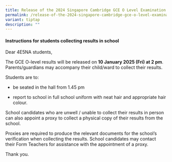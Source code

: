 ```yaml
---
title: Release of the 2024 Singapore Cambridge GCE O Level Examination Results
permalink: /release-of-the-2024-singapore-cambridge-gce-o-level-examination-results/
variant: tiptap
description: ""
---
```

<h4>Instructions for students collecting results in school</h4>
<p>Dear 4E5NA students,</p>
<p>The GCE O-level results will be released on <strong>10 January 2025 (Fri) at 2 pm</strong>.
Parents/guardians may accompany their child/ward to collect their results.</p>
<p></p>
<p>Students are to:</p>
<ul data-tight="true" class="tight">
<li>
<p>be seated in the hall from 1.45 pm</p>
</li>
<li>
<p>report to school in full school uniform with neat hair and appropriate
hair colour.</p>
</li>
</ul>
<p></p>
<p>School candidates who are unwell / unable to collect their results in
person can also appoint a proxy to collect a physical copy of their results
from the school.</p>
<p></p>
<p>Proxies are required to produce the relevant documents for the school’s
verification when collecting the results. School candidates may contact
their Form Teachers for assistance with the appointment of a proxy.</p>
<p></p>
<p>Thank you.</p>